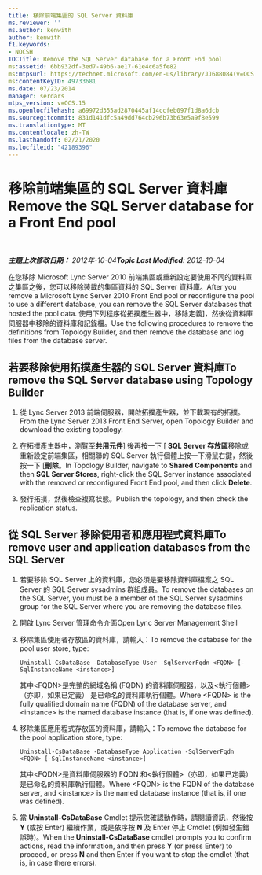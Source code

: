 ```yaml
---
title: 移除前端集區的 SQL Server 資料庫
ms.reviewer: ''
ms.author: kenwith
author: kenwith
f1.keywords:
- NOCSH
TOCTitle: Remove the SQL Server database for a Front End pool
ms:assetid: 6bb932df-3ed7-49b6-ae17-61e4c6a5fe82
ms:mtpsurl: https://technet.microsoft.com/en-us/library/JJ688084(v=OCS.15)
ms:contentKeyID: 49733681
ms.date: 07/23/2014
manager: serdars
mtps_version: v=OCS.15
ms.openlocfilehash: a69972d355ad2870445af14ccfeb097f1d8a6dcb
ms.sourcegitcommit: 831d141dfc5a49dd764cb296b73b63e5a9f8e599
ms.translationtype: MT
ms.contentlocale: zh-TW
ms.lasthandoff: 02/21/2020
ms.locfileid: "42189396"
---
```

<div data-xmlns="http://www.w3.org/1999/xhtml">

<div class="topic" data-xmlns="http://www.w3.org/1999/xhtml" data-msxsl="urn:schemas-microsoft-com:xslt" data-cs="https://msdn.microsoft.com/">

<div data-asp="https://msdn2.microsoft.com/asp">

# <a name="remove-the-sql-server-database-for-a-front-end-pool"></a><span data-ttu-id="cb3a3-102">移除前端集區的 SQL Server 資料庫</span><span class="sxs-lookup"><span data-stu-id="cb3a3-102">Remove the SQL Server database for a Front End pool</span></span>

</div>

<div id="mainSection">

<div id="mainBody">

<span> </span>

<span data-ttu-id="cb3a3-103">_**主題上次修改日期：** 2012年-10-04_</span><span class="sxs-lookup"><span data-stu-id="cb3a3-103">_**Topic Last Modified:** 2012-10-04_</span></span>

<span data-ttu-id="cb3a3-104">在您移除 Microsoft Lync Server 2010 前端集區或重新設定要使用不同的資料庫之集區之後，您可以移除裝載的集區資料的 SQL Server 資料庫。</span><span class="sxs-lookup"><span data-stu-id="cb3a3-104">After you remove a Microsoft Lync Server 2010 Front End pool or reconfigure the pool to use a different database, you can remove the SQL Server databases that hosted the pool data.</span></span> <span data-ttu-id="cb3a3-105">使用下列程序從拓撲產生器中，移除定義]，然後從資料庫伺服器中移除的資料庫和記錄檔。</span><span class="sxs-lookup"><span data-stu-id="cb3a3-105">Use the following procedures to remove the definitions from Topology Builder, and then remove the database and log files from the database server.</span></span>

<div>

## <a name="to-remove-the-sql-server-database-using-topology-builder"></a><span data-ttu-id="cb3a3-106">若要移除使用拓撲產生器的 SQL Server 資料庫</span><span class="sxs-lookup"><span data-stu-id="cb3a3-106">To remove the SQL Server database using Topology Builder</span></span>

1.  <span data-ttu-id="cb3a3-107">從 Lync Server 2013 前端伺服器，開啟拓撲產生器，並下載現有的拓撲。</span><span class="sxs-lookup"><span data-stu-id="cb3a3-107">From the Lync Server 2013 Front End Server, open Topology Builder and download the existing topology.</span></span>

2.  <span data-ttu-id="cb3a3-108">在拓撲產生器中，瀏覽至**共用元件**] 後再按一下 [ **SQL Server 存放區**移除或重新設定前端集區，相關聯的 SQL Server 執行個體上按一下滑鼠右鍵，然後按一下 [**刪除**。</span><span class="sxs-lookup"><span data-stu-id="cb3a3-108">In Topology Builder, navigate to **Shared Components** and then **SQL Server Stores**, right-click the SQL Server instance associated with the removed or reconfigured Front End pool, and then click **Delete**.</span></span>

3.  <span data-ttu-id="cb3a3-109">發行拓撲，然後檢查複寫狀態。</span><span class="sxs-lookup"><span data-stu-id="cb3a3-109">Publish the topology, and then check the replication status.</span></span>

</div>

<div>

## <a name="to-remove-user-and-application-databases-from-the-sql-server"></a><span data-ttu-id="cb3a3-110">從 SQL Server 移除使用者和應用程式資料庫</span><span class="sxs-lookup"><span data-stu-id="cb3a3-110">To remove user and application databases from the SQL Server</span></span>

1.  <span data-ttu-id="cb3a3-111">若要移除 SQL Server 上的資料庫，您必須是要移除資料庫檔案之 SQL Server 的 SQL Server sysadmins 群組成員。</span><span class="sxs-lookup"><span data-stu-id="cb3a3-111">To remove the databases on the SQL Server, you must be a member of the SQL Server sysadmins group for the SQL Server where you are removing the database files.</span></span>

2.  <span data-ttu-id="cb3a3-112">開啟 Lync Server 管理命令介面</span><span class="sxs-lookup"><span data-stu-id="cb3a3-112">Open Lync Server Management Shell</span></span>

3.  <span data-ttu-id="cb3a3-113">移除集區使用者存放區的資料庫，請輸入：</span><span class="sxs-lookup"><span data-stu-id="cb3a3-113">To remove the database for the pool user store, type:</span></span>
    
        Uninstall-CsDataBase -DatabaseType User -SqlServerFqdn <FQDN> [-SqlInstanceName <instance>]
    
    <span data-ttu-id="cb3a3-114">其中\<FQDN\>是完整的網域名稱 (FQDN) 的資料庫伺服器，以及\<執行個體\>（亦即，如果已定義） 是已命名的資料庫執行個體。</span><span class="sxs-lookup"><span data-stu-id="cb3a3-114">Where \<FQDN\> is the fully qualified domain name (FQDN) of the database server, and \<instance\> is the named database instance (that is, if one was defined).</span></span>

4.  <span data-ttu-id="cb3a3-115">移除集區應用程式存放區的資料庫，請輸入：</span><span class="sxs-lookup"><span data-stu-id="cb3a3-115">To remove the database for the pool application store, type:</span></span>
    
        Uninstall-CsDataBase -DatabaseType Application -SqlServerFqdn <FQDN> [-SqlInstanceName <instance>]
    
    <span data-ttu-id="cb3a3-116">其中\<FQDN\>是資料庫伺服器的 FQDN 和\<執行個體\>（亦即，如果已定義） 是已命名的資料庫執行個體。</span><span class="sxs-lookup"><span data-stu-id="cb3a3-116">Where \<FQDN\> is the FQDN of the database server, and \<instance\> is the named database instance (that is, if one was defined).</span></span>

5.  <span data-ttu-id="cb3a3-117">當 **Uninstall-CsDataBase** Cmdlet 提示您確認動作時，請閱讀資訊，然後按 **Y** (或按 Enter) 繼續作業，或是依序按 **N** 及 Enter 停止 Cmdlet (例如發生錯誤時)。</span><span class="sxs-lookup"><span data-stu-id="cb3a3-117">When the **Uninstall-CsDataBase** cmdlet prompts you to confirm actions, read the information, and then press **Y** (or press Enter) to proceed, or press **N** and then Enter if you want to stop the cmdlet (that is, in case there errors).</span></span>

</div>

</div>

<span> </span>

</div>

</div>

</div>


